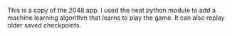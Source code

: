 This is a copy of the 2048 app.
I used the neat python module to add a machine learning algorithm that learns to play the game.
It can also replay older saved checkpoints.
